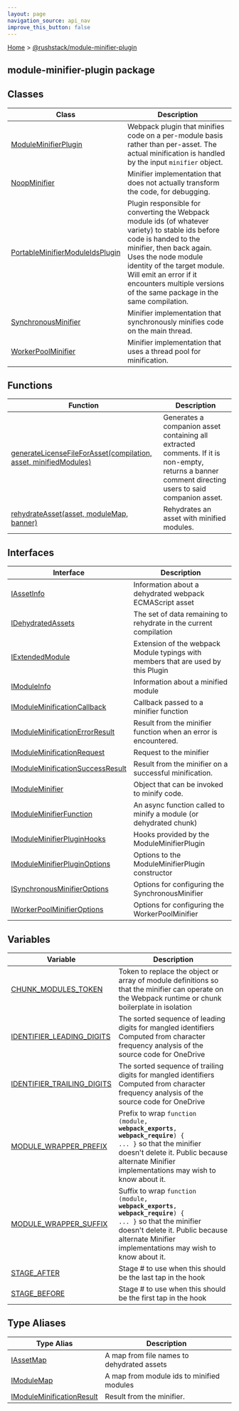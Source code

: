 ```yaml
---
layout: page
navigation_source: api_nav
improve_this_button: false
---
```



[Home](./index.md) &gt; [@rushstack/module-minifier-plugin](./module-minifier-plugin.md)

## module-minifier-plugin package

## Classes

|  Class | Description |
|  --- | --- |
|  [ModuleMinifierPlugin](./module-minifier-plugin.moduleminifierplugin.md) | Webpack plugin that minifies code on a per-module basis rather than per-asset. The actual minification is handled by the input <code>minifier</code> object. |
|  [NoopMinifier](./module-minifier-plugin.noopminifier.md) | Minifier implementation that does not actually transform the code, for debugging. |
|  [PortableMinifierModuleIdsPlugin](./module-minifier-plugin.portableminifiermoduleidsplugin.md) | Plugin responsible for converting the Webpack module ids (of whatever variety) to stable ids before code is handed to the minifier, then back again. Uses the node module identity of the target module. Will emit an error if it encounters multiple versions of the same package in the same compilation. |
|  [SynchronousMinifier](./module-minifier-plugin.synchronousminifier.md) | Minifier implementation that synchronously minifies code on the main thread. |
|  [WorkerPoolMinifier](./module-minifier-plugin.workerpoolminifier.md) | Minifier implementation that uses a thread pool for minification. |

## Functions

|  Function | Description |
|  --- | --- |
|  [generateLicenseFileForAsset(compilation, asset, minifiedModules)](./module-minifier-plugin.generatelicensefileforasset.md) | Generates a companion asset containing all extracted comments. If it is non-empty, returns a banner comment directing users to said companion asset. |
|  [rehydrateAsset(asset, moduleMap, banner)](./module-minifier-plugin.rehydrateasset.md) | Rehydrates an asset with minified modules. |

## Interfaces

|  Interface | Description |
|  --- | --- |
|  [IAssetInfo](./module-minifier-plugin.iassetinfo.md) | Information about a dehydrated webpack ECMAScript asset |
|  [IDehydratedAssets](./module-minifier-plugin.idehydratedassets.md) | The set of data remaining to rehydrate in the current compilation |
|  [IExtendedModule](./module-minifier-plugin.iextendedmodule.md) | Extension of the webpack Module typings with members that are used by this Plugin |
|  [IModuleInfo](./module-minifier-plugin.imoduleinfo.md) | Information about a minified module |
|  [IModuleMinificationCallback](./module-minifier-plugin.imoduleminificationcallback.md) | Callback passed to a minifier function |
|  [IModuleMinificationErrorResult](./module-minifier-plugin.imoduleminificationerrorresult.md) | Result from the minifier function when an error is encountered. |
|  [IModuleMinificationRequest](./module-minifier-plugin.imoduleminificationrequest.md) | Request to the minifier |
|  [IModuleMinificationSuccessResult](./module-minifier-plugin.imoduleminificationsuccessresult.md) | Result from the minifier on a successful minification. |
|  [IModuleMinifier](./module-minifier-plugin.imoduleminifier.md) | Object that can be invoked to minify code. |
|  [IModuleMinifierFunction](./module-minifier-plugin.imoduleminifierfunction.md) | An async function called to minify a module (or dehydrated chunk) |
|  [IModuleMinifierPluginHooks](./module-minifier-plugin.imoduleminifierpluginhooks.md) | Hooks provided by the ModuleMinifierPlugin |
|  [IModuleMinifierPluginOptions](./module-minifier-plugin.imoduleminifierpluginoptions.md) | Options to the ModuleMinifierPlugin constructor |
|  [ISynchronousMinifierOptions](./module-minifier-plugin.isynchronousminifieroptions.md) | Options for configuring the SynchronousMinifier |
|  [IWorkerPoolMinifierOptions](./module-minifier-plugin.iworkerpoolminifieroptions.md) | Options for configuring the WorkerPoolMinifier |

## Variables

|  Variable | Description |
|  --- | --- |
|  [CHUNK\_MODULES\_TOKEN](./module-minifier-plugin.chunk_modules_token.md) | Token to replace the object or array of module definitions so that the minifier can operate on the Webpack runtime or chunk boilerplate in isolation |
|  [IDENTIFIER\_LEADING\_DIGITS](./module-minifier-plugin.identifier_leading_digits.md) | The sorted sequence of leading digits for mangled identifiers Computed from character frequency analysis of the source code for OneDrive |
|  [IDENTIFIER\_TRAILING\_DIGITS](./module-minifier-plugin.identifier_trailing_digits.md) | The sorted sequence of trailing digits for mangled identifiers Computed from character frequency analysis of the source code for OneDrive |
|  [MODULE\_WRAPPER\_PREFIX](./module-minifier-plugin.module_wrapper_prefix.md) | Prefix to wrap <code>function (module, __webpack_exports__, __webpack_require__) { ... }</code> so that the minifier doesn't delete it. Public because alternate Minifier implementations may wish to know about it. |
|  [MODULE\_WRAPPER\_SUFFIX](./module-minifier-plugin.module_wrapper_suffix.md) | Suffix to wrap <code>function (module, __webpack_exports__, __webpack_require__) { ... }</code> so that the minifier doesn't delete it. Public because alternate Minifier implementations may wish to know about it. |
|  [STAGE\_AFTER](./module-minifier-plugin.stage_after.md) | Stage \# to use when this should be the last tap in the hook |
|  [STAGE\_BEFORE](./module-minifier-plugin.stage_before.md) | Stage \# to use when this should be the first tap in the hook |

## Type Aliases

|  Type Alias | Description |
|  --- | --- |
|  [IAssetMap](./module-minifier-plugin.iassetmap.md) | A map from file names to dehydrated assets |
|  [IModuleMap](./module-minifier-plugin.imodulemap.md) | A map from module ids to minified modules |
|  [IModuleMinificationResult](./module-minifier-plugin.imoduleminificationresult.md) | Result from the minifier. |
